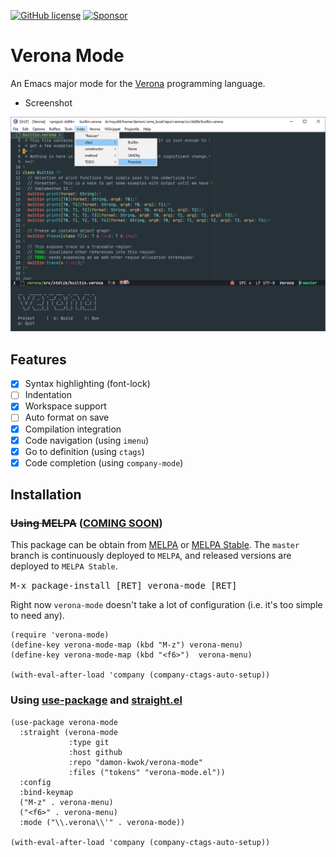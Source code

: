 [![GitHub license](https://img.shields.io/github/license/damon-kwok/verona-mode?logo=gnu&.svg)](https://github.com/damon-kwok/verona-mode/blob/master/COPYING)
[![Sponsor](https://img.shields.io/badge/Support%20Me-%F0%9F%92%97-ff69b4.svg)](https://www.patreon.com/DamonKwok)
<!-- [![MELPA](http://melpa.org/packages/verona-mode-badge.svg)](http://melpa.org/#/verona-mode) -->
<!-- [![MELPA Stable](http://stable.melpa.org/packages/verona-mode-badge.svg)](http://stable.melpa.org/#/verona-mode) -->

# Verona Mode

An Emacs major mode for the [Verona](https://github.com/microsoft/verona/) programming language.

- Screenshot

![screenshot](https://github.com/damon-kwok/verona-mode/blob/master/screenshot.png)

## Features

- [X] Syntax highlighting (font-lock)
- [ ] Indentation
- [x] Workspace support
- [ ] Auto format on save
- [x] Compilation integration
- [x] Code navigation (using `imenu`)
- [x] Go to definition (using `ctags`)
- [x] Code completion (using `company-mode`)
<!-- - [x] Code folding -->
<!-- - [x] TODO highlighting -->
<!-- - [x] Rainbow delimiters -->
<!-- - [x] Whitespace character dsiplay -->
<!-- - [x] Fill column indicator -->
<!-- - [x] `V` mode menu -->

## Installation

### ~~Using MELPA~~ ([COMING SOON](https://github.com/melpa/melpa/pull/7034))
This package can be obtain from
[MELPA](http://melpa.org/#/verona-mode) or
[MELPA Stable](http://stable.melpa.org/#/verona-mode). The `master`
branch is continuously deployed to `MELPA`, and released versions are
deployed to `MELPA Stable`.

<kbd>M-x package-install [RET] verona-mode [RET]</kbd>

Right now `verona-mode` doesn't take a lot of configuration (i.e.
it's too simple to need any).

```elisp
(require 'verona-mode)
(define-key verona-mode-map (kbd "M-z") verona-menu)
(define-key verona-mode-map (kbd "<f6>")  verona-menu)

(with-eval-after-load 'company (company-ctags-auto-setup))
```

### Using [use-package](https://github.com/jwiegley/use-package) and [straight.el](https://github.com/raxod502/straight.el)

```elisp
(use-package verona-mode
  :straight (verona-mode
             :type git
             :host github
             :repo "damon-kwok/verona-mode"
             :files ("tokens" "verona-mode.el"))
  :config
  :bind-keymap
  ("M-z" . verona-menu)
  ("<f6>" . verona-menu)
  :mode ("\\.verona\\'" . verona-mode))

(with-eval-after-load 'company (company-ctags-auto-setup))
```
